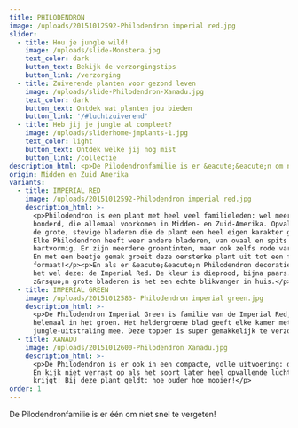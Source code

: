 ```yaml
---
title: PHILODENDRON
image: /uploads/20151012592-Philodendron imperial red.jpg
slider:
  - title: Hou je jungle wild!
    image: /uploads/slide-Monstera.jpg
    text_color: dark
    button_text: Bekijk de verzorgingstips
    button_link: /verzorging
  - title: Zuiverende planten voor gezond leven
    image: /uploads/slide-Philodendron-Xanadu.jpg
    text_color: dark
    button_text: Ontdek wat planten jou bieden
    button_link: '/#luchtzuiverend'
  - title: Heb jij je jungle al compleet?
    image: /uploads/sliderhome-jmplants-1.jpg
    text_color: light
    button_text: Ontdek welke jij nog mist
    button_link: /collectie
description_html: <p>De Pilodendronfamilie is er &eacute;&eacute;n om niet snel te vergeten!</p>
origin: Midden en Zuid Amerika
variants:
  - title: IMPERIAL RED
    image: /uploads/20151012592-Philodendron imperial red.jpg
    description_html: >-
      <p>Philodendron is een plant met heel veel familieleden: wel meer dan
      honderd, die allemaal voorkomen in Midden- en Zuid-Amerika. Opvallend zijn
      de grote, stevige bladeren die de plant een heel eigen karakter geven.
      Elke Philodendron heeft weer andere bladeren, van ovaal en spits tot
      hartvormig. Er zijn meerdere groentinten, maar ook zelfs rode varianten.
      En met een beetje gemak groeit deze oersterke plant uit tot een flink
      formaat!</p><p>En als er &eacute;&eacute;n Philodendron decoratief is, is
      het wel deze: de Imperial Red. De kleur is dieprood, bijna paars. Met
      z&rsquo;n grote bladeren is het een echte blikvanger in huis.</p>
  - title: IMPERIAL GREEN
    image: /uploads/20151012583- Philodendron imperial green.jpg
    description_html: >-
      <p>De Philodendron Imperial Green is familie van de Imperial Red, maar dan
      helemaal in het groen. Het heldergroene blad geeft elke kamer meteen een
      jungle-uitstraling mee. Deze topper is super gemakkelijk te verzorgen.</p>
  - title: XANADU
    image: /uploads/20151012600-Philodendron Xanadu.jpg
    description_html: >-
      <p>De Philodendron is er ook in een compacte, volle uitvoering: de Xanadu.
      En kijk niet verrast op als het soort later heel opvallende luchtwortels
      krijgt! Bij deze plant geldt: hoe ouder hoe mooier!</p>
order: 1
---
```



De Pilodendronfamilie is er één om niet snel te vergeten!